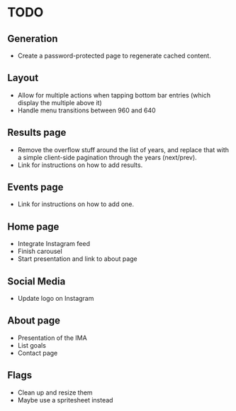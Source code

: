 # TODO

## Generation
* Create a password-protected page to regenerate cached content.

## Layout
* Allow for multiple actions when tapping bottom bar entries (which display the multiple above it)
* Handle menu transitions between 960 and 640

## Results page
* Remove the overflow stuff around the list of years, and replace that with a simple client-side pagination through the years (next/prev).
* Link for instructions on how to add results.

## Events page
* Link for instructions on how to add one.

## Home page
* Integrate Instagram feed
* Finish carousel
* Start presentation and link to about page

## Social Media
* Update logo on Instagram

## About page
* Presentation of the IMA
* List goals
* Contact page

## Flags
* Clean up and resize them
* Maybe use a spritesheet instead 